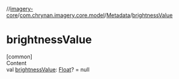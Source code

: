 //[imagery-core](../../../index.md)/[com.chrynan.imagery.core.model](../index.md)/[Metadata](index.md)/[brightnessValue](brightness-value.md)



# brightnessValue  
[common]  
Content  
val [brightnessValue](brightness-value.md): [Float](https://kotlinlang.org/api/latest/jvm/stdlib/kotlin/-float/index.html)? = null  



